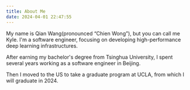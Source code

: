 ```yaml
---
title: About Me
date: 2024-04-01 22:47:55
---
```


My name is Qian Wang(pronounced “Chien Wong”), but you can call me Kyle. I'm a software engineer, focusing on developing high-performance deep learning infrastructures. 

After earning my bachelor's degree from Tsinghua University, I spent several years working as a software engineer in Beijing.

Then I moved to the US to take a graduate program at UCLA, from which I will graduate in 2024.
